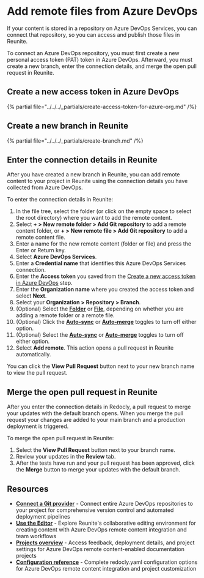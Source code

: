 # Add remote files from Azure DevOps

If your content is stored in a repository on Azure DevOps Services, you can connect that repository, so you can access and publish those files in Reunite.

To connect an Azure DevOps repository, you must first create a new personal access token (PAT) token in Azure DevOps.
Afterward, you must create a new branch, enter the connection details, and merge the open pull request in Reunite.

## Create a new access token in Azure DevOps

{% partial file="../../../_partials/create-access-token-for-azure-org.md" /%}

## Create a new branch in Reunite

{% partial file="../../../_partials/create-branch.md" /%}

## Enter the connection details in Reunite

After you have created a new branch in Reunite, you can add remote content to your project in Reunite using the connection details you have collected from Azure DevOps.

To enter the connection details in Reunite:

1. In the file tree, select the folder (or click on the empty space to select the root directory) where you want to add the remote content.
1. Select **+ > New remote folder > Add Git repository** to add a remote content folder, or **+ > New remote file > Add Git repository** to add a remote content file.
1. Enter a name for the new remote content (folder or file) and press the Enter or Return key.
1. Select **Azure DevOps Services**.
1. Enter a **Credential name** that identifies this Azure DevOps Services connection.
1. Enter the **Access token** you saved from the [Create a new access token in Azure DevOps](#create-a-new-access-token-in-azure-devops) step.
1. Enter the **Organization name** where you created the access token and select **Next**.
1. Select your **Organization > Repository > Branch**.
1. (Optional) Select the [**Folder**](./remote-content.md#remote-contents-repository-folder) or [**File**](./remote-content.md#remote-contents-repository-file), depending on whether you are adding a remote folder or a remote file.
1. (Optional) Click the [**Auto-sync**](./remote-content.md#auto-sync-and-auto-merge) or [**Auto-merge**](./remote-content.md#auto-sync-and-auto-merge) toggles to turn off either option.
3. (Optional) Select the [**Auto-sync**](./remote-content.md#auto-sync-and-auto-merge) or [**Auto-merge**](./remote-content.md#auto-sync-and-auto-merge) toggles to turn off either option.
1. Select **Add remote**.
   This action opens a pull request in Reunite automatically.

You can click the **View Pull Request** button next to your new branch name to view the pull request.


## Merge the open pull request in Reunite

After you enter the connection details in Redocly, a pull request to merge your updates with the default branch opens.
When you merge the pull request your changes are added to your main branch and a production deployment is triggered.

To merge the open pull request in Reunite:

1. Select the **View Pull Request** button next to your branch name.
1. Review your updates in the **Review** tab.
1. After the tests have run and your pull request has been approved, click the **Merge** button to merge your updates with the default branch.


## Resources

- **[Connect a Git provider](../connect-git/connect-git-provider.md)** - Connect entire Azure DevOps repositories to your project for comprehensive version control and automated deployment pipelines
- **[Use the Editor](../use-editor.md)** - Explore Reunite's collaborative editing environment for creating content with Azure DevOps remote content integration and team workflows
- **[Projects overview](../projects.md)** - Access feedback, deployment details, and project settings for Azure DevOps remote content-enabled documentation projects
- **[Configuration reference](../../../config/index.md)** - Complete redocly.yaml configuration options for Azure DevOps remote content integration and project customization
